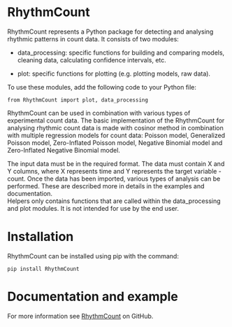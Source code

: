 # RhythmCount
RhythmCount represents a Python package for detecting and analysing rhythmic patterns in count data. It consists of two modules:

* data_processing: specific functions for building and comparing models, cleaning data, calculating confidence intervals, etc.

* plot: specific functions for plotting (e.g. plotting models, raw data).

To use these modules, add the following code to your Python file:

`from RhythmCount import plot, data_processing` 

RhythmCount can be used in combination with various types of experimental count data. The basic implementation of the RhythmCount for analysing rhythmic count data is made with cosinor method in combination 
with multiple regression models for count data: Poisson model, Generalized Poisson model, Zero-Inflated Poisson model, Negative Binomial model and Zero-Inflated Negative Binomial model. <br>

The input data must be in the required format. The data must contain X and Y columns, where X represents time and Y represents the target variable - count.
Once the data has been imported, various types of analysis can be performed. These are described more in details in the examples and documentation. <br/>
Helpers only contains functions that are called within the data_processing and plot modules. It is not intended for use by the end user.

# Installation
RhythmCount can be installed using pip with the command:

`pip install RhythmCount`

# Documentation and example
For more information see [RhythmCount](https://github.com/ninavelikajne/RhythmCount) on GitHub.